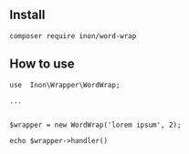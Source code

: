 Install
-------

```
composer require inon/word-wrap
```

How to use
----------

```
use  Inon\Wrapper\WordWrap;

...


$wrapper = new WordWrap('lorem ipsum', 2);

echo $wrapper->handler()

```
